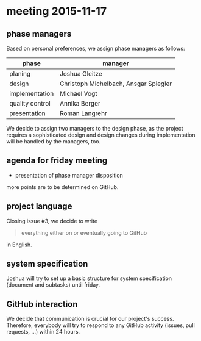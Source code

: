 # meeting 2015-11-17

## phase managers

Based on personal preferences, we assign phase managers as follows:

 phase | manager
 ---|---
 planing | Joshua Gleitze 
 design | Christoph Michelbach, Ansgar Spiegler
 implementation | Michael Vogt
 quality control | Annika Berger
 presentation | Roman Langrehr


We decide to assign two managers to the design phase, as the project requires a sophisticated design and design changes during implementation will be handled by the managers, too.


## agenda for friday meeting

 * presentation of phase manager disposition

more points are to be determined on GitHub.

## project language

Closing issue #3, we decide to write 

 > everything either on or eventually going to GitHub

in English.

## system specification

Joshua will try to set up a basic structure for system specification (document and subtasks) until friday.

## GitHub interaction

We decide that communication is crucial for our project's success. Therefore, everybody will try to respond to any GitHub activity (issues, pull requests, …) within 24 hours.
 

